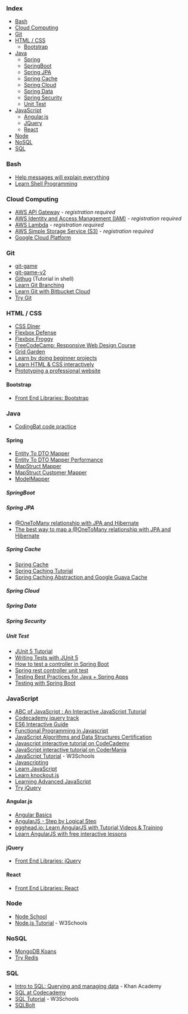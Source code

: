 ### Index

* [Bash](#bash)
* [Cloud Computing](#cloud-computing)
* [Git](#git)
* [HTML / CSS](#html--css)
  * [Bootstrap](#bootstrap)
* [Java](#java)
  * [Spring](#spring)
  * [SpringBoot](#springboot)
  * [Spring JPA](#spring-jpa)
  * [Spring Cache](#spring-cache)
  * [Spring Cloud](#spring-cloud)
  * [Spring Data](#spring-data)
  * [Spring Security](#spring-security)  
  * [Unit Test](#unit-test)  
* [JavaScript](#javascript)
  * [Angular.js](#angularjs)
  * [JQuery](#jquery)
  * [React](#react)
* [Node](#node)
* [NoSQL](#nosql)
* [SQL](#sql)


### Bash

* [Help messages will explain everything](https://explainshell.com)
* [Learn Shell Programming](http://www.learnshell.org)


### Cloud Computing 

* [AWS API Gateway](https://run.qwiklabs.com/focuses/269?catalog_rank=%7B%22rank%22%3A3%2C%22num_filters%22%3A1%2C%22has_search%22%3Atrue%7D&parent=catalog&search_id=3605949) - *registration required*
* [AWS Identity and Access Management (IAM)](https://run.qwiklabs.com/focuses/7782?catalog_rank=%7B%22rank%22%3A6%2C%22num_filters%22%3A1%2C%22has_search%22%3Atrue%7D&parent=catalog&search_id=3605942) - *registration required*
* [AWS Lambda](https://run.qwiklabs.com/focuses/6431?catalog_rank=%7B%22rank%22%3A2%2C%22num_filters%22%3A1%2C%22has_search%22%3Atrue%7D&parent=catalog&search_id=3605949) - *registration required*
* [AWS Simple Storage Service (S3)](https://run.qwiklabs.com/focuses/7860?catalog_rank=%7B%22rank%22%3A3%2C%22num_filters%22%3A0%2C%22has_search%22%3Atrue%7D&parent=catalog&search_id=3597563) - *registration required*
* [Google Cloud Platform](https://cloud.google.com/training/free-labs/)


### Git

* [git-game](https://github.com/git-game/git-game)
* [git-game-v2](https://github.com/git-game/git-game-v2)
* [Githug](https://github.com/Gazler/githug) (Tutorial in shell)
* [Learn Git Branching](https://learngitbranching.js.org)
* [Learn Git with Bitbucket Cloud](https://www.atlassian.com/git/tutorials/learn-git-with-bitbucket-cloud)
* [Try Git](http://try.github.io)


### HTML / CSS

* [CSS Diner](http://flukeout.github.io)
* [Flexbox Defense](http://flexboxdefense.com)
* [Flexbox Froggy](http://flexboxfroggy.com)
* [FreeCodeCamp: Responsive Web Design Course](https://www.freecodecamp.org/learn/responsive-web-design/basic-html-and-html5/)
* [Grid Garden](https://cssgridgarden.com)
* [Learn by doing beginner projects](https://dash.generalassemb.ly)
* [Learn HTML & CSS interactively](https://www.codecademy.com/learn/web)
* [Prototyping a professional website](https://www.codecademy.com/learn/make-a-website)

#### Bootstrap

* [Front End Libraries: Bootstrap](https://www.freecodecamp.org/learn/front-end-libraries/bootstrap)

### Java

* [CodingBat code practice](http://codingbat.com/java)



#### Spring
* [Entity To DTO Mapper](https://www.baeldung.com/entity-to-and-from-dto-for-a-java-spring-application)
* [Entity To DTO Mapper Performance](https://www.baeldung.com/java-performance-mapping-frameworks)
* [MapStruct Mapper](https://www.baeldung.com/mapstruct)
* [MapStruct Customer Mapper](https://www.baeldung.com/mapstruct-custom-mapper)
* [ModelMapper](https://www.baeldung.com/java-modelmapper-lists)


##### SpringBoot

##### Spring JPA
* [@OneToMany relationship with JPA and Hibernate](https://medium.com/@rajibrath20/the-best-way-to-map-a-onetomany-relationship-with-jpa-and-hibernate-dbbf6dba00d3)
* [The best way to map a @OneToMany relationship with JPA and Hibernate](https://vladmihalcea.com/the-best-way-to-map-a-onetomany-association-with-jpa-and-hibernate/)

##### Spring Cache
* [Spring Cache](https://docs.spring.io/spring-framework/docs/3.1.x/spring-framework-reference/html/cache.html)
* [Spring Caching Tutorial](https://examples.javacodegeeks.com/enterprise-java/spring/spring-caching-tutorial/)
* [Spring Caching Abstraction and Google Guava Cache](https://dzone.com/articles/spring-caching-abstraction-and)

##### Spring Cloud

##### Spring Data

##### Spring Security

##### Unit Test
* [JUnit 5 Tutorial](https://howtodoinjava.com/junit-5-tutorial/)
* [Writing Tests with JUnit 5](https://blog.jetbrains.com/idea/2020/09/writing-tests-with-junit-5/)
* [How to test a controller in Spring Boot](https://thepracticaldeveloper.com/guide-spring-boot-controller-tests/)
* [Spring rest controller unit test](https://howtodoinjava.com/spring-boot2/testing/rest-controller-unit-test-example/)
* [Testing Best Practices for Java + Spring Apps](https://medium.com/personal-capital-tech-blog/testing-best-practices-for-java-spring-apps-762e9fde39ec)
* [Testing with Spring Boot](https://livebook.manning.com/book/spring-boot-in-action/chapter-4/)


### JavaScript

* [ABC of JavaScript : An Interactive JavaScript Tutorial](http://www.openjs.com/tutorials/basic_tutorial/)
* [Codecademy jquery track](https://www.codecademy.com/learn/jquery)
* [ES6 Interactive Guide](http://stack.formidable.com/es6-interactive-guide/#/)
* [Functional Programming in Javascript](https://github.com/ReactiveX/learnrx)
* [JavaScript Algorithms and Data Structures Certification](https://www.freecodecamp.org/learn/javascript-algorithms-and-data-structures/basic-javascript)
* [Javascript interactive tutorial on CodeCademy](https://www.codecademy.com/learn/javascript)
* [JavaScript interactive tutorial on CoderMania](http://www.codermania.com/javascript/lesson/1a/hello-world)
* [JavaScript Tutorial](https://www.w3schools.com/js) - W3Schools
* [Javascripting](https://github.com/sethvincent/javascripting)
* [Learn JavaScript](http://www.learn-js.org)
* [Learn knockout.js](http://learn.knockoutjs.com)
* [Learning Advanced JavaScript](http://ejohn.org/apps/learn/)
* [Try jQuery](http://try.jquery.com)


#### Angular.js

* [Angular Basics](http://www.angularjsbook.com)
* [AngularJS - Step by Logical Step](http://nicholasjohnson.com/angular-book/)
* [egghead.io: Learn AngularJS with Tutorial Videos & Training](https://egghead.io)
* [Learn AngularJS with free interactive lessons](http://www.learn-angular.org)


#### jQuery

* [Front End Libraries: jQuery](https://www.freecodecamp.org/learn/front-end-libraries/jquery)


#### React

* [Front End Libraries: React](https://www.freecodecamp.org/learn/front-end-libraries/react)


### Node

* [Node School](http://nodeschool.io)
* [Node.js Tutorial](https://www.w3schools.com/nodejs) - W3Schools


### NoSQL

* [MongoDB Koans](https://github.com/chicagoruby/MongoDB_Koans)
* [Try Redis](http://try.redis.io)


### SQL

* [Intro to SQL: Querying and managing data](https://www.khanacademy.org/computing/computer-programming/sql) - Khan Academy
* [SQL at Codecademy](https://www.codecademy.com/courses/learn-sql)
* [SQL Tutorial](https://www.w3schools.com/sql) - W3Schools
* [SQLBolt](http://sqlbolt.com)


